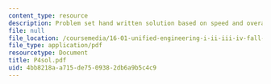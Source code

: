 ```yaml
---
content_type: resource
description: Problem set hand written solution based on speed and overall efficiency.
file: null
file_location: /coursemedia/16-01-unified-engineering-i-ii-iii-iv-fall-2005-spring-2006/4bb8218aa715de7509382db6a9b5c4c9_P4sol.pdf
file_type: application/pdf
resourcetype: Document
title: P4sol.pdf
uid: 4bb8218a-a715-de75-0938-2db6a9b5c4c9
---
```


